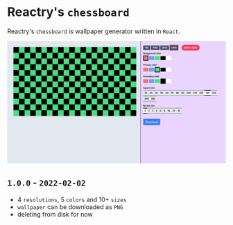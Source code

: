 
# Reactry's `chessboard`
Reactry's `chessboard` is wallpaper generator written in `React`.

<img src="https://raw.githubusercontent.com/reactry/chessboard/master/img/1.0.0.png">

## `1.0.0` - `2022-02-02`
* 4 `resolutions`, 5 `colors` and 10+ `sizes`
* `wallpaper` can be downloaded as `PNG`
* deleting from disk for now


